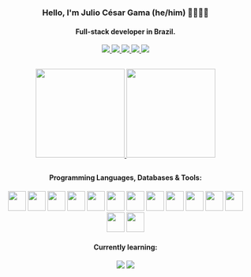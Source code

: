 <div align="center">

### Hello, I'm Julio César Gama (he/him) 👨‍💻🏳️‍🌈
#### Full-stack developer in Brazil.
</div>  

<div align="center" style="display: inline_block">
  <a href="mailto:juliocesargama@protonmail.com" target="blank">
    <img src="https://img.shields.io/badge/ProtonMail-8B89CC?style=for-the-badge&logo=protonmail&logoColor=white"/>
  </a>
  <a href="https://t.me/JuliusCGama" target="blank">
  <img src = "https://img.shields.io/badge/Telegram-2CA5E0?style=for-the-badge&logo=telegram&logoColor=white" />
  </a>
  <a href="https://www.linkedin.com/in/juliocesargama/" target="blank">
    <img src="https://img.shields.io/badge/LinkedIn-0077B5?style=for-the-badge&logo=linkedin&logoColor=white" />
  </a>
  <a href="https://juliocesargama.wordpress.com/" target="blank">
    <img src="https://img.shields.io/badge/Wordpress-21759B?style=for-the-badge&logo=wordpress&logoColor=white" />
  </a>
    <a href="https://linktr.ee/juliocesargama" target="_blank">
    <img src="https://img.shields.io/badge/Linktree-39E09B?style=for-the-badge&logo=linktree&logoColor=white" />
  </a>
</div>  
 
 ##
 
<div align="center">
<a href="https://github.com/juliocesargama">
  <img height="180rem" src="https://github-readme-stats.vercel.app/api?username=juliocesargama&theme=github_dark&count_private=true&show_icons=true&hide=stars&hide_border=true" />
  <img height="180rem" src="https://github-readme-stats.vercel.app/api/top-langs?username=juliocesargama&layout=compact&theme=github_dark&hide_border=true" />
</a>
</div>

<div align="center">
  
##
#### Programming Languages, Databases & Tools:
</div>
  <div align="center" style="display: inline_block">
  <img width="36" height="40" src="https://cdn.jsdelivr.net/gh/devicons/devicon/icons/html5/html5-original.svg" />
  <img width="36" height="40" src="https://cdn.jsdelivr.net/gh/devicons/devicon/icons/css3/css3-original.svg" />
  <img width="36" height="40" src="https://cdn.jsdelivr.net/gh/devicons/devicon/icons/sass/sass-original.svg" />
  <img width="36" height="40" src="https://cdn.jsdelivr.net/gh/devicons/devicon/icons/bootstrap/bootstrap-original.svg" />
  <img width="36" height="40" src="https://cdn.jsdelivr.net/gh/devicons/devicon/icons/javascript/javascript-original.svg" />
  <img width="36" height="40" src="https://cdn.jsdelivr.net/gh/devicons/devicon/icons/typescript/typescript-original.svg" />
  <img width="36" height="40" src="https://cdn.jsdelivr.net/gh/devicons/devicon/icons/angularjs/angularjs-original.svg" />
  <img width="36" height="40" src="https://cdn.jsdelivr.net/gh/devicons/devicon/icons/webpack/webpack-original.svg" />

  <img width="36" height="40" src="https://cdn.jsdelivr.net/gh/devicons/devicon/icons/csharp/csharp-original.svg" />
  <img width="36" height="40" src="https://cdn.jsdelivr.net/gh/devicons/devicon/icons/dotnetcore/dotnetcore-original.svg" />
  <img width="36" height="40" src="https://cdn.jsdelivr.net/gh/devicons/devicon/icons/java/java-original.svg" />
  <img width="36" height="40" src="https://cdn.jsdelivr.net/gh/devicons/devicon/icons/spring/spring-original.svg" />
  <img width="36" height="40" src="https://cdn.jsdelivr.net/gh/devicons/devicon/icons/postgresql/postgresql-original.svg" />
  <img width="36" height="40" src="https://cdn.jsdelivr.net/gh/devicons/devicon/icons/mysql/mysql-original.svg" />
  
 #### Currently learning: <br>
  <img src="https://img.shields.io/badge/Angular-DD0031?style=for-the-badge&logo=angular&logoColor=white" />
  <img src="https://img.shields.io/badge/Spring-6DB33F?style=for-the-badge&logo=spring&logoColor=white" />
</div>
